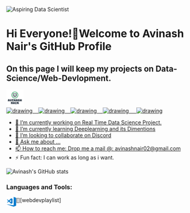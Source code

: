 


![Aspiring Data Scientist ](https://media-exp1.licdn.com/dms/image/C4D16AQFg6OL56NIVUg/profile-displaybackgroundimage-shrink_350_1400/0/1599970659833?e=1625097600&v=beta&t=Luf4SHmDO3NPdTCRRZCe5iHd81DbCd26OSDzt4GwuvA)

# Hi Everyone!👋Welcome to Avinash Nair's GitHub Profile


## On this page I will keep my projects on Data-Science/Web-Devlopment.


















[<img src='https://github.com/avinashnair02/avinashnair02/blob/main/a04bdae8c5bb42ec8c93a4fda88ef0c0.png' alt='website' height='45'>](https://avinashnair02.github.io)  
<a href="https://www.youtube.com/channel/UCdpwSFqh93iPtyaGXJq3wIQ"><img src="https://res.cloudinary.com/importdata/image/upload/v1595012354/yt_logo_jjgys4.png" alt="drawing" width="100"/>&nbsp;&nbsp;&nbsp;&nbsp;<a href="https://avinashnair02.medium.com/"><img src="https://res.cloudinary.com/importdata/image/upload/v1595012354/medium_mono_hoz0z5.png" alt="drawing" width="35"/>&nbsp;&nbsp;&nbsp;&nbsp;<a href="https://twitter.com/avinashnair22"><img src="https://res.cloudinary.com/importdata/image/upload/v1595012924/Twitter_Logo_Blue_gbtagu.png" alt="drawing" width="40"/>&nbsp;&nbsp;&nbsp;&nbsp;<a href="https://www.linkedin.com/in/avinash-nair-299b72157/"><img src="https://res.cloudinary.com/importdata/image/upload/v1595012354/linkedin_t9qiwy.png" alt="drawing" width="100"/> &nbsp;&nbsp;&nbsp;&nbsp;<a href="https://www.kaggle.com/avinashnairtech"><img src="https://res.cloudinary.com/importdata/image/upload/v1595012924/kaggle_ksaktb.png" alt="drawing" width="75"/>


  
 

- 🔭 I’m currently working on Real Time Data Science Project.
- 🌱 I’m currently learning Deeplearning and its Dimentions
- 👯 I’m looking to collaborate on Discord
- 💬 Ask me about ...
- 📫 How to reach me: Drop me a mail @: avinashnair02@gmail.com
- ⚡ Fun fact: I can work as long as i want.



![Avinash's GitHub stats](https://github-readme-stats.vercel.app/api?username=avinashnair02&show_icons=true)

### Languages and Tools:

[<img align="left" alt="Visual Studio Code" width="26px" src="https://raw.githubusercontent.com/github/explore/80688e429a7d4ef2fca1e82350fe8e3517d3494d/topics/visual-studio-code/visual-studio-code.png" />][webdevplaylist]

